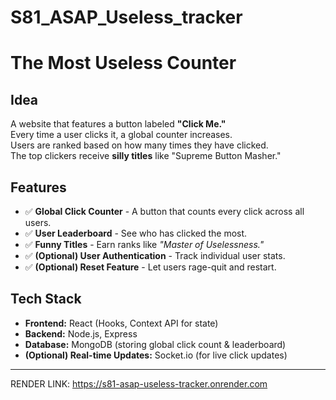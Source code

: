 # S81_ASAP_Useless_tracker

# The Most Useless Counter

## Idea
A website that features a button labeled **"Click Me."**  
Every time a user clicks it, a global counter increases.  
Users are ranked based on how many times they have clicked.  
The top clickers receive **silly titles** like "Supreme Button Masher."

## Features
- ✅ **Global Click Counter** - A button that counts every click across all users.
- ✅ **User Leaderboard** - See who has clicked the most.
- ✅ **Funny Titles** - Earn ranks like *"Master of Uselessness."*
- ✅ **(Optional) User Authentication** - Track individual user stats.
- ✅ **(Optional) Reset Feature** - Let users rage-quit and restart.

## Tech Stack
- **Frontend:** React (Hooks, Context API for state)
- **Backend:** Node.js, Express
- **Database:** MongoDB (storing global click count & leaderboard)
- **(Optional) Real-time Updates:** Socket.io (for live click updates)

---


RENDER LINK: https://s81-asap-useless-tracker.onrender.com